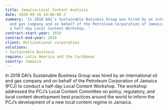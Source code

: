 ```yaml
---
title: Jamaica—Local Content Analysis
date: 2020-09-18 14:06:00 Z
summary: 'In 2018 DAI’s Sustainable Business Group was hired by an international oil
  and gas company and on behalf of the Petroleum Corporation of Jamaica (PCJ) to conduct
  a half-day Local Content Workshop. '
contract-start-year: 2018
contract-end-year: 2018
client: Multinational corporation
solutions:
- Sustainable Business
regions: Latin America and the Caribbean
country: Jamaica
---
```


In 2018 DAI’s Sustainable Business Group was hired by an international oil and gas company and on behalf of the Petroleum Corporation of Jamaica (PCJ) to conduct a half-day Local Content Workshop. The workshop addressed the PCJ’s Local Content Committee on policy, regulatory, and local content development best practices around the world to inform the PCJ’s development of a new local content regime in Jamaica.
